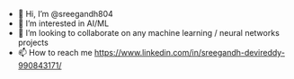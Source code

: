 - 👋 Hi, I’m @sreegandh804
- 👀 I’m interested in AI/ML
- 💞️ I’m looking to collaborate on any machine learning / neural networks projects
- 📫 How to reach me https://www.linkedin.com/in/sreegandh-devireddy-990843171/

<!---
sreegandh804/sreegandh804 is a ✨ special ✨ repository because its `README.md` (this file) appears on your GitHub profile.
You can click the Preview link to take a look at your changes.
--->
